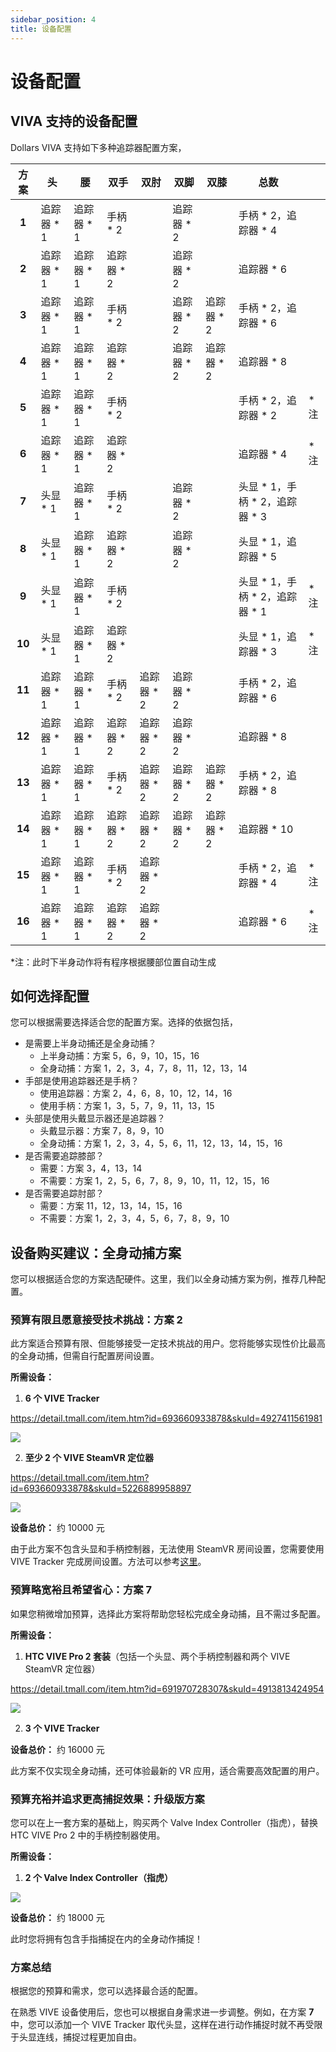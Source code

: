 ```yaml
---
sidebar_position: 4
title: 设备配置
---
```


# 设备配置

## VIVA 支持的设备配置

Dollars VIVA 支持如下多种追踪器配置方案，

| 方案 | 头       | 腰       | 双手      | 双肘      | 双脚      | 双膝      | 总数  |    |
|:---:|------|------|------|------|------|------|------|------|
| **1** | 追踪器 * 1 | 追踪器 * 1 | 手柄 * 2 |  | 追踪器 * 2 |  | 手柄 * 2，追踪器 * 4 |  |
| **2** | 追踪器 * 1 | 追踪器 * 1 | 追踪器 * 2 |  | 追踪器 * 2 |  | 追踪器 * 6 |  |
| **3** | 追踪器 * 1 | 追踪器 * 1 | 手柄 * 2 |  | 追踪器 * 2 | 追踪器 * 2 | 手柄 * 2，追踪器 * 6 |  |
| **4** | 追踪器 * 1 | 追踪器 * 1 | 追踪器 * 2 |  | 追踪器 * 2 | 追踪器 * 2 | 追踪器 * 8 |  |
| **5** | 追踪器 * 1 | 追踪器 * 1 | 手柄 * 2 |  |  |  | 手柄 * 2，追踪器 * 2 | *注 |
| **6** | 追踪器 * 1 | 追踪器 * 1 | 追踪器 * 2 |  |  |  | 追踪器 * 4 | *注 |
| **7** | 头显 * 1 | 追踪器 * 1 | 手柄 * 2 |  | 追踪器 * 2 |  | 头显 * 1，手柄 * 2，追踪器 * 3 |  |
| **8** | 头显 * 1 | 追踪器 * 1 | 追踪器 * 2 |  | 追踪器 * 2 |  | 头显 * 1，追踪器 * 5 |  |
| **9** | 头显 * 1 | 追踪器 * 1 | 手柄 * 2 |  |  |  | 头显 * 1，手柄 * 2，追踪器 * 1 | *注 |
| **10** | 头显 * 1 | 追踪器 * 1 | 追踪器 * 2 |  |  |  | 头显 * 1，追踪器 * 3 | *注 |
| **11** | 追踪器 * 1 | 追踪器 * 1 | 手柄 * 2 | 追踪器 * 2 | 追踪器 * 2 |  | 手柄 * 2，追踪器 * 6 |  |
| **12** | 追踪器 * 1 | 追踪器 * 1 | 追踪器 * 2 | 追踪器 * 2 | 追踪器 * 2 |  | 追踪器 * 8 |  |
| **13** | 追踪器 * 1 | 追踪器 * 1 | 手柄 * 2 | 追踪器 * 2 | 追踪器 * 2 | 追踪器 * 2 | 手柄 * 2，追踪器 * 8 |  |
| **14** | 追踪器 * 1 | 追踪器 * 1 | 追踪器 * 2 | 追踪器 * 2 | 追踪器 * 2 | 追踪器 * 2 | 追踪器 * 10 |  |
| **15** | 追踪器 * 1 | 追踪器 * 1 | 手柄 * 2 | 追踪器 * 2 |  |  | 手柄 * 2，追踪器 * 4 | *注 |
| **16** | 追踪器 * 1 | 追踪器 * 1 | 追踪器 * 2 | 追踪器 * 2 |  |  | 追踪器 * 6 | *注 |

*注：此时下半身动作将有程序根据腰部位置自动生成

## 如何选择配置

您可以根据需要选择适合您的配置方案。选择的依据包括，

- 是需要上半身动捕还是全身动捕？
    - 上半身动捕：方案 5，6，9，10，15，16
    - 全身动捕：方案 1，2，3，4，7，8，11，12，13，14
- 手部是使用追踪器还是手柄？
    - 使用追踪器：方案 2，4，6，8，10，12，14，16
    - 使用手柄：方案 1，3，5，7，9，11，13，15
- 头部是使用头戴显示器还是追踪器？
    - 头戴显示器：方案 7，8，9，10
    - 全身动捕：方案 1，2，3，4，5，6，11，12，13，14，15，16
- 是否需要追踪膝部？
    - 需要：方案 3，4，13，14
    - 不需要：方案 1，2，5，6，7，8，9，10，11，12，15，16
- 是否需要追踪肘部？
    - 需要：方案 11，12，13，14，15，16
    - 不需要：方案 1，2，3，4，5，6，7，8，9，10

## 设备购买建议：全身动捕方案

您可以根据适合您的方案选配硬件。这里，我们以全身动捕方案为例，推荐几种配置。

### 预算有限且愿意接受技术挑战：方案 2

此方案适合预算有限、但能够接受一定技术挑战的用户。您将能够实现性价比最高的全身动捕，但需自行配置房间设置。

**所需设备：**

1. **6 个 VIVE Tracker**

https://detail.tmall.com/item.htm?id=693660933878&skuId=4927411561981

![](https://gw.alicdn.com/bao/uploaded/i4/2214980553331/O1CN01bBsnZb1aTe6KPOOd7_!!2214980553331.jpg_.webp)

2. **至少 2 个 VIVE SteamVR 定位器**

https://detail.tmall.com/item.htm?id=693660933878&skuId=5226889958897

![](https://gw.alicdn.com/bao/uploaded/i4/2214980553331/O1CN01gRoWeI1aTe9iLvR8H_!!2214980553331.jpg_.webp)

**设备总价：** 约 10000 元

由于此方案不包含头显和手柄控制器，无法使用 SteamVR 房间设置，您需要使用 VIVE Tracker 完成房间设置。方法可以参考[这里](https://zhuanlan.zhihu.com/p/432678358)。

### 预算略宽裕且希望省心：方案 7

如果您稍微增加预算，选择此方案将帮助您轻松完成全身动捕，且不需过多配置。

**所需设备：**

1. **HTC VIVE Pro 2 套装**（包括一个头显、两个手柄控制器和两个 VIVE SteamVR 定位器）

https://detail.tmall.com/item.htm?id=691970728307&skuId=4913813424954

![](https://img.alicdn.com/imgextra/i1/2214980553331/O1CN01XsF1WD1aTe5eNoGWU_!!2214980553331.jpg_.webp)

2. **3 个 VIVE Tracker**

**设备总价：** 约 16000 元

此方案不仅实现全身动捕，还可体验最新的 VR 应用，适合需要高效配置的用户。

### 预算充裕并追求更高捕捉效果：升级版方案

您可以在上一套方案的基础上，购买两个 Valve Index Controller（指虎），替换 HTC VIVE Pro 2 中的手柄控制器使用。

**所需设备：**

1. **2 个 Valve Index Controller（指虎）**

![](https://img.alicdn.com/imgextra/i3/677584799/O1CN01X0n7dO1lJzZZvTZYG_!!677584799.jpg_.webp)

**设备总价：** 约 18000 元

此时您将拥有包含手指捕捉在内的全身动作捕捉！

### 方案总结

根据您的预算和需求，您可以选择最合适的配置。

在熟悉 VIVE 设备使用后，您也可以根据自身需求进一步调整。例如，在方案 **7** 中，您可以添加一个 VIVE Tracker 取代头显，这样在进行动作捕捉时就不再受限于头显连线，捕捉过程更加自由。

